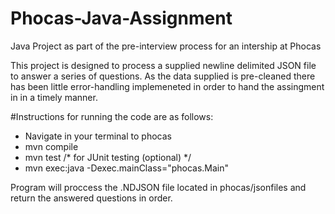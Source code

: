 # Phocas-Java-Assignment
Java Project as part of the pre-interview process for an intership at Phocas


This project is designed to process a supplied newline delimited JSON file to answer a series of questions. As the data supplied is pre-cleaned there has been little error-handling implemeneted in order to hand the assingment in in a timely manner.

#Instructions for running the code are as follows:

- Navigate in your terminal to phocas
- mvn compile
- mvn test          /* for JUnit testing (optional) */
- mvn exec:java -Dexec.mainClass="phocas.Main"

Program will proccess the .NDJSON file located in phocas/jsonfiles and return the answered questions in order. 
